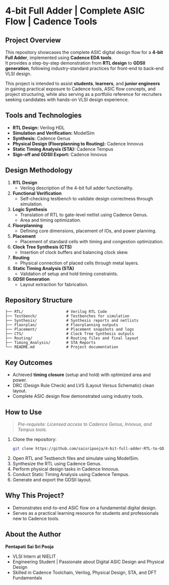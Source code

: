 # 4-bit Full Adder | Complete ASIC Flow | Cadence Tools

## Project Overview
This repository showcases the complete ASIC digital design flow for a **4-bit Full Adder**, implemented using **Cadence EDA tools**.  
It provides a step-by-step demonstration from **RTL design** to **GDSII generation**, following industry-standard practices for front-end to back-end VLSI design.

This project is intended to assist **students**, **learners**, and **junior engineers** in gaining practical exposure to Cadence tools, ASIC flow concepts, and project structuring, while also serving as a portfolio reference for recruiters seeking candidates with hands-on VLSI design experience.

## Tools and Technologies
- **RTL Design:** Verilog HDL
- **Simulation and Verification:** ModelSim
- **Synthesis:** Cadence Genus
- **Physical Design (Floorplanning to Routing):** Cadence Innovus
- **Static Timing Analysis (STA):** Cadence Tempus
- **Sign-off and GDSII Export:** Cadence Innovus

## Design Methodology
1. **RTL Design**
   - Verilog description of the 4-bit full adder functionality.
2. **Functional Verification**
   - Self-checking testbench to validate design correctness through simulation.
3. **Logic Synthesis**
   - Translation of RTL to gate-level netlist using Cadence Genus.
   - Area and timing optimization.
4. **Floorplanning**
   - Defining core dimensions, placement of IOs, and power planning.
5. **Placement**
   - Placement of standard cells with timing and congestion optimization.
6. **Clock Tree Synthesis (CTS)**
   - Insertion of clock buffers and balancing clock skew.
7. **Routing**
   - Physical connection of placed cells through metal layers.
8. **Static Timing Analysis (STA)**
   - Validation of setup and hold timing constraints.
9. **GDSII Generation**
   - Layout extraction for fabrication.

## Repository Structure
```
├── RTL/                   # Verilog RTL Code
├── Testbench/             # Testbenches for simulation
├── Synthesis/             # Synthesis reports and netlists
├── Floorplan/             # Floorplanning outputs
├── Placement/             # Placement snapshots and logs
├── CTS/                   # Clock Tree Synthesis outputs
├── Routing/               # Routing files and final layout
├── Timing_Analysis/       # STA Reports
└── README.md              # Project documentation
```

## Key Outcomes
- Achieved **timing closure** (setup and hold) with optimized area and power.
- DRC (Design Rule Check) and LVS (Layout Versus Schematic) clean layout.
- Complete ASIC design flow demonstrated using industry tools.

## How to Use
> *Pre-requisite: Licensed access to Cadence Genus, Innovus, and Tempus tools.*

1. Clone the repository:
   ```bash
   git clone https://github.com/saisripooja/4-bit-full-adder-RTL-to-GDS-II-Using-cadence-.git
   ```
2. Open RTL and Testbench files and simulate using ModelSim.
3. Synthesize the RTL using Cadence Genus.
4. Perform physical design tasks in Cadence Innovus.
5. Conduct Static Timing Analysis using Cadence Tempus.
6. Generate and export the GDSII layout.

## Why This Project?
- Demonstrates end-to-end ASIC flow on a fundamental digital design.
- Serves as a practical learning resource for students and professionals new to Cadence tools.

## About the Author
**Pentapati Sai Sri Pooja**  
- VLSI Intern at NIELIT  
- Engineering Student | Passionate about Digital ASIC Design and Physical Design  
- Skilled in Cadence Toolchain, Verilog, Physical Design, STA, and DFT Fundamentals
